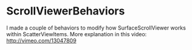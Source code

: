 ScrollViewerBehaviors
============

I made a couple of behaviors to modify how SurfaceScrollViewer works within ScatterViewItems. More explanation in this video: http://vimeo.com/13047809
